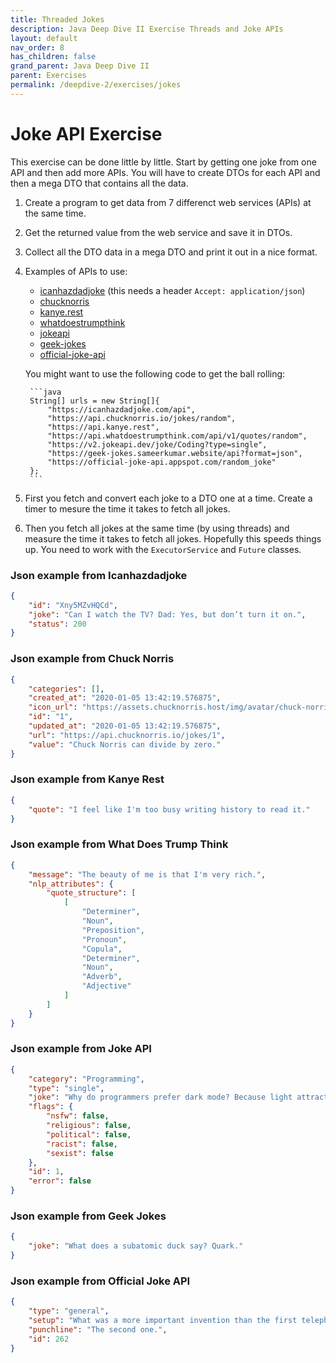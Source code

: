 ```yaml
---
title: Threaded Jokes
description: Java Deep Dive II Exercise Threads and Joke APIs
layout: default
nav_order: 8
has_children: false
grand_parent: Java Deep Dive II
parent: Exercises
permalink: /deepdive-2/exercises/jokes
---
```

# Joke API Exercise

This exercise can be done little by little. Start by getting one joke from one API and then add more APIs. You will have to create DTOs for each API and then a mega DTO that contains all the data.

1. Create a program to get data from 7 differenct web services (APIs) at the same time.
2. Get the returned value from the web service and save it in DTOs.
3. Collect all the DTO data in a mega DTO and print it out in a nice format.
4. Examples of APIs to use:
    - [icanhazdadjoke](https://icanhazdadjoke.com/api) (this needs a header `Accept: application/json`)
    - [chucknorris](https://api.chucknorris.io/jokes/random)
    - [kanye.rest](https://api.kanye.rest)
    - [whatdoestrumpthink](https://api.whatdoestrumpthink.com/api/v1/quotes/random)
    - [jokeapi](https://v2.jokeapi.dev/joke/Coding?type=single)
    - [geek-jokes](https://geek-jokes.sameerkumar.website/api?format=json)
    - [official-joke-api](https://official-joke-api.appspot.com/random_joke)<br/>

    You might want to use the following code to get the ball rolling:

        ```java
        String[] urls = new String[]{
            "https://icanhazdadjoke.com/api",
            "https://api.chucknorris.io/jokes/random",
            "https://api.kanye.rest",
            "https://api.whatdoestrumpthink.com/api/v1/quotes/random",
            "https://v2.jokeapi.dev/joke/Coding?type=single",
            "https://geek-jokes.sameerkumar.website/api?format=json",
            "https://official-joke-api.appspot.com/random_joke"
        };
        ```

5. First you fetch and convert each joke to a DTO one at a time. Create a timer to mesure the time it takes to fetch all jokes.

6. Then you fetch all jokes at the same time (by using threads) and measure the time it takes to fetch all jokes. Hopefully this speeds things up. You need to work with the `ExecutorService` and `Future` classes.

### Json example from Icanhazdadjoke

```json
{
    "id": "Xny5MZvHQCd",
    "joke": "Can I watch the TV? Dad: Yes, but don’t turn it on.",
    "status": 200
}
```

### Json example from Chuck Norris

```json
{
    "categories": [],
    "created_at": "2020-01-05 13:42:19.576875",
    "icon_url": "https://assets.chucknorris.host/img/avatar/chuck-norris.png",
    "id": "1",
    "updated_at": "2020-01-05 13:42:19.576875",
    "url": "https://api.chucknorris.io/jokes/1",
    "value": "Chuck Norris can divide by zero."
}
```

### Json example from Kanye Rest

```json
{
    "quote": "I feel like I'm too busy writing history to read it."
}
```

### Json example from What Does Trump Think

```json
{
    "message": "The beauty of me is that I'm very rich.",
    "nlp_attributes": {
        "quote_structure": [
            [
                "Determiner",
                "Noun",
                "Preposition",
                "Pronoun",
                "Copula",
                "Determiner",
                "Noun",
                "Adverb",
                "Adjective"
            ]
        ]
    }
}
```

### Json example from Joke API

```json
{
    "category": "Programming",
    "type": "single",
    "joke": "Why do programmers prefer dark mode? Because light attracts bugs.",
    "flags": {
        "nsfw": false,
        "religious": false,
        "political": false,
        "racist": false,
        "sexist": false
    },
    "id": 1,
    "error": false
}
```

### Json example from Geek Jokes

```json
{
    "joke": "What does a subatomic duck say? Quark."
}
```

### Json example from Official Joke API

```json
{
    "type": "general",
    "setup": "What was a more important invention than the first telephone?",
    "punchline": "The second one.",
    "id": 262
}
```
